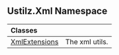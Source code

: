 ## Ustilz.Xml Namespace

| Classes | |
| :--- | :--- |
| [XmlExtensions](Ustilz.Xml.XmlExtensions.md 'Ustilz.Xml.XmlExtensions') | The xml utils. |
